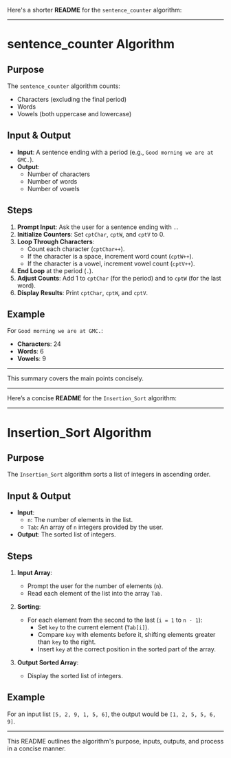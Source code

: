 Here's a shorter **README** for the `sentence_counter` algorithm:

---

# sentence_counter Algorithm

## Purpose
The `sentence_counter` algorithm counts:
- Characters (excluding the final period)
- Words
- Vowels (both uppercase and lowercase)

## Input & Output
- **Input**: A sentence ending with a period (e.g., `Good morning we are at GMC.`).
- **Output**:
  - Number of characters
  - Number of words
  - Number of vowels

## Steps
1. **Prompt Input**: Ask the user for a sentence ending with `.`.
2. **Initialize Counters**: Set `cptChar`, `cptW`, and `cptV` to 0.
3. **Loop Through Characters**:
   - Count each character (`cptChar++`).
   - If the character is a space, increment word count (`cptW++`).
   - If the character is a vowel, increment vowel count (`cptV++`).
4. **End Loop** at the period (`.`).
5. **Adjust Counts**: Add 1 to `cptChar` (for the period) and to `cptW` (for the last word).
6. **Display Results**: Print `cptChar`, `cptW`, and `cptV`.

## Example
For `Good morning we are at GMC.`:
- **Characters**: 24
- **Words**: 6
- **Vowels**: 9

--- 

This summary covers the main points concisely.
*****************************************************************************************
Here’s a concise **README** for the `Insertion_Sort` algorithm:

---

# Insertion_Sort Algorithm

## Purpose
The `Insertion_Sort` algorithm sorts a list of integers in ascending order.

## Input & Output
- **Input**: 
  - `n`: The number of elements in the list.
  - `Tab`: An array of `n` integers provided by the user.
- **Output**: The sorted list of integers.

## Steps
1. **Input Array**:
   - Prompt the user for the number of elements (`n`).
   - Read each element of the list into the array `Tab`.
   
2. **Sorting**:
   - For each element from the second to the last (`i = 1` to `n - 1`):
     - Set `key` to the current element (`Tab[i]`).
     - Compare `key` with elements before it, shifting elements greater than `key` to the right.
     - Insert `key` at the correct position in the sorted part of the array.

3. **Output Sorted Array**:
   - Display the sorted list of integers.

## Example
For an input list `[5, 2, 9, 1, 5, 6]`, the output would be `[1, 2, 5, 5, 6, 9]`.

---

This README outlines the algorithm's purpose, inputs, outputs, and process in a concise manner.
